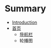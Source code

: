 # Summary

* [Introduction](README.md)
* [首页](shou-ye.md)
  * [导航栏](shou-ye/dao-hang-lan.md)
  * 轮播图

